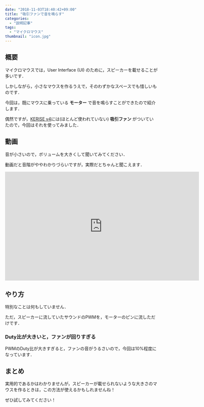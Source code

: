```yaml
---
date: "2018-11-03T18:40:42+09:00"
title: "吸引ファンで音を鳴らす"
categories:
  - "説明記事"
tags:
  - "マイクロマウス"
thumbnail: "icon.jpg"
---
```


## 概要

マイクロマウスでは，User Interface (UI) のために，スピーカーを載せることが多いです．

しかしながら，小さなマウスを作るうえで，そのわずかなスペースでも惜しいものです．

今回は，既にマウスに乗っている **モーター** で音を鳴らすことができたので紹介します．

偶然ですが，[KERISE v4](/posts/2018-05-03-kerise-v4-coming/)には(ほとんど使われていない) **吸引ファン** がついていたので，今回はそれを使ってみました．

<!--more-->

## 動画

音が小さいので，ボリュームを大きくして聞いてみてください．

動画だと音階がややわかりづらいですが，実際だとちゃんと聞こえます．

<iframe width="640" height="360" src="https://www.youtube.com/embed/4MEOS-dgd-k?rel=0" frameborder="0" allow="accelerometer; autoplay; encrypted-media; gyroscope; picture-in-picture" allowfullscreen></iframe>

## やり方

特別なことは何もしていません．

ただ，スピーカーに流していたサウンドのPWMを，モーターのピンに流しただけです．

### Duty比が大きいと，ファンが回りすぎる

PWMのDuty比が大きすぎると，ファンの音がうるさいので，今回は10%程度になっています．

## まとめ

実用的であるかはわかりませんが，スピーカーが載せられないような大きさのマウスを作るときは，この方法が使えるかもしれませんね！

ぜひ試してみてください！

